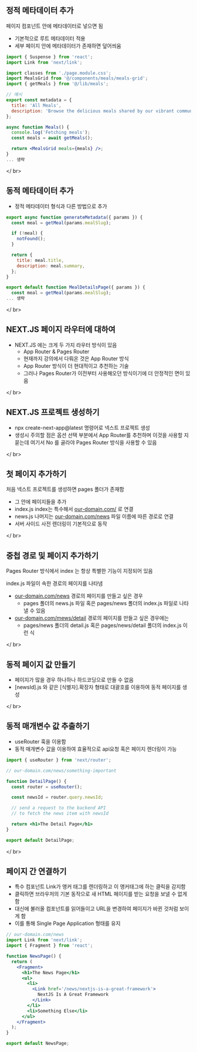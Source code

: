 ## 정적 메타데이터 추가

페이지 컴포넌트 안에 메타데이터로 넣으면 됨

- 기본적으로 루트 메타데이터 적용
- 세부 페이지 안에 메타데이터가 존재하면 덮어씌움

```jsx
import { Suspense } from 'react';
import Link from 'next/link';

import classes from './page.module.css';
import MealsGrid from '@/components/meals/meals-grid';
import { getMeals } from '@/lib/meals';

// 예시
export const metadata = {
  title: 'All Meals',
  description: 'Browse the delicious meals shared by our vibrant community.',
};

async function Meals() {
  console.log('Fetching meals');
  const meals = await getMeals();

  return <MealsGrid meals={meals} />;
}
... 생략
```

</ br>

## 동적 메타데이터 추가

- 정적 메타데이터 형식과 다른 방법으로 추가

```jsx
export async function generateMetadata({ params }) {
  const meal = getMeal(params.mealSlug);

  if (!meal) {
    notFound();
  }

  return {
    title: meal.title,
    description: meal.summary,
  };
}

export default function MealDetailsPage({ params }) {
  const meal = getMeal(params.mealSlug);
... 생략
```

</ br>

## NEXT.JS 페이지 라우터에 대하여

- NEXT.JS 에는 크게 두 가지 라우터 방식이 있음
    - App Router & Pages Router
    - 현재까지 강의에서 다뤄온 것은 App Router 방식
    - App Router 방식이 더 현대적이고 추천하는 기술
    - 그러나 Pages Router가 이전부터 사용해오던 방식이기에 더 안정적인 면이 있음

</ br>

## NEXT.JS 프로젝트 생성하기

- npx create-next-app@latest 명령어로 넥스트 프로젝트 생성
- 생성시 주의할 점은 옵션 선택 부분에서 App Router를 추천하며 이것을 사용할 지 묻는데 여기서 No 를 골라야 Pages Router 방식을 사용할 수 있음

</ br>

## 첫 페이지 추가하기

처음 넥스트 프로젝트를 생성하면 pages 폴더가 존재함

- 그 안에 페이지들을 추가
- index.js index는 특수해서 [our-domain.com/](http://our-domain.com/) 로 연결
- news.js 나머지는 [our-domain.com/news](http://our-domain.com/news) 파일 이름에 따른 경로로 연결
- 서버 사이드 사전 렌더링이 기본적으로 동작

</ br>

## 중첩 경로 및 페이지 추가하기

Pages Router 방식에서 index 는 항상 특별한 기능이 지정되어 있음

index.js 파일이 속한 경로의 페이지를 나타냄

- [our-domain.com/news](http://our-domain.com/news) 경로의 페이지를 만들고 싶은 경우
    - pages 폴더의 news.js 파일 혹은 pages/news 폴더의 index.js 파일로 나타낼 수 있음
- [our-domain.com/mews/detail](http://our-domain.com/mews/detail) 경로의 페이지를 만들고 싶은 경우에는
    - pages/news 폴더의 detail.js 혹은 pages/news/detail 폴더의 index.js 이런 식

</ br>

## 동적 페이지 값 만들기

- 페이지가 많을 경우 하나하나 하드코딩으로 만들 수 없음
- [newsId].js 와 같은 [식별자].확장자 형태로 대괄호를 이용하여 동적 페이지를 생성

</ br>

## 동적 매개변수 값 추출하기

- useRouter 훅을 이용함
- 동적 매개변수 값을 이용하여 효율적으로 api요청 혹은 페이지 렌더링이 가능

```jsx
import { useRouter } from 'next/router';

// our-domain.com/news/something-important

function DetailPage() {
  const router = useRouter();

  const newsId = router.query.newsId;

  // send a request to the backend API
  // to fetch the news item with newsId

  return <h1>The Detail Page</h1>
}

export default DetailPage;
```

</ br>

## 페이지 간 연결하기

- 특수 컴포넌트 Link가 앵커 태그를 렌더링하고 이 앵커태그에 하는 클릭을 감지함
- 클릭하면 브라우저의 기본 동작으로 새 HTML 페이지를 받는 요청을 보낼 수 없게 함
- 대신에 불러올 컴포넌트를 읽어들이고 URL을 변경하여 페이지가 바뀐 것처럼 보이게 함
- 이를 통해 Single Page Application 형태를 유지

```jsx
// our-domain.com/news
import Link from 'next/link';
import { Fragment } from 'react';

function NewsPage() {
  return (
    <Fragment>
      <h1>The News Page</h1>
      <ul>
        <li>
          <Link href='/news/nextjs-is-a-great-framework'>
            NextJS Is A Great Framework
          </Link>
        </li>
        <li>Something Else</li>
      </ul>
    </Fragment>
  );
}

export default NewsPage;
```
